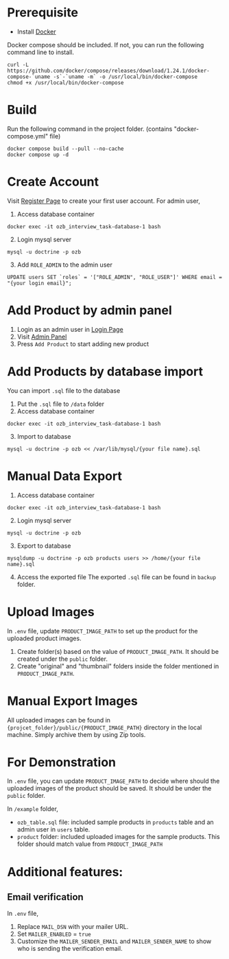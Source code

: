 # Prerequisite

- Install [Docker](https://www.docker.com/)

Docker compose should be included. If not, you can run the following command line to install.
```
curl -L https://github.com/docker/compose/releases/download/1.24.1/docker-compose-`uname -s`-`uname -m` -o /usr/local/bin/docker-compose
chmod +x /usr/local/bin/docker-compose
```

# Build
Run the following command in the project folder. (contains "docker-compose.yml" file)
```
docker compose build --pull --no-cache 
docker compose up -d
```

# Create Account
Visit [Register Page](http://localhost/register) to create your first user account.
For admin user, 
1. Access database container 
```
docker exec -it ozb_interview_task-database-1 bash
```
2. Login mysql server
```
mysql -u doctrine -p ozb
```
3. Add `ROLE_ADMIN` to the admin user
```
UPDATE users SET `roles` = '["ROLE_ADMIN", "ROLE_USER"]' WHERE email = "{your login email}";
```

# Add Product by admin panel
1. Login as an admin user in [Login Page](http://localhost/login)
2. Visit [Admin Panel](http://localhost/admin) 
3. Press `Add Product` to start adding new product

# Add Products by database import
You can import `.sql` file to the database
1. Put the `.sql` file to `/data` folder
2. Access database container 
```
docker exec -it ozb_interview_task-database-1 bash
```
3. Import to database
```
mysql -u doctrine -p ozb << /var/lib/mysql/{your file name}.sql
```

# Manual Data Export 
1. Access database container 
```
docker exec -it ozb_interview_task-database-1 bash
```

2. Login mysql server
```
mysql -u doctrine -p ozb
```
3. Export to database
```
mysqldump -u doctrine -p ozb products users >> /home/{your file name}.sql
```
4. Access the exported file
The exported `.sql` file can be found in `backup` folder.

# Upload Images
In `.env` file, update `PRODUCT_IMAGE_PATH` to set up the product for the uploaded product images. 

1. Create folder(s) based on the value of `PRODUCT_IMAGE_PATH`. It should be created under the `public` folder.
2. Create "original" and "thumbnail" folders inside the folder mentioned in `PRODUCT_IMAGE_PATH`.

# Manual Export Images
All uploaded images can be found in `{projcet_folder}/public/{PRODUCT_IMAGE_PATH}` directory in the local machine. Simply archive them by using Zip tools. 

# For Demonstration
In `.env` file, you can update `PRODUCT_IMAGE_PATH` to decide where should the uploaded images of the product should be saved. It should be under the `public` folder.

In `/example` folder, 
- `ozb_table.sql` file: included sample products in `products` table and an admin user in `users` table.
- `product` folder: included uploaded images for the sample products. This folder should match value from `PRODUCT_IMAGE_PATH`

# Additional features:
## Email verification
In `.env` file, 
1. Replace `MAIL_DSN` with your mailer URL. 
2. Set `MAILER_ENABLED` = `true`
3. Customize the `MAILER_SENDER_EMAIL` and `MAILER_SENDER_NAME` to show who is sending the verification email. 
